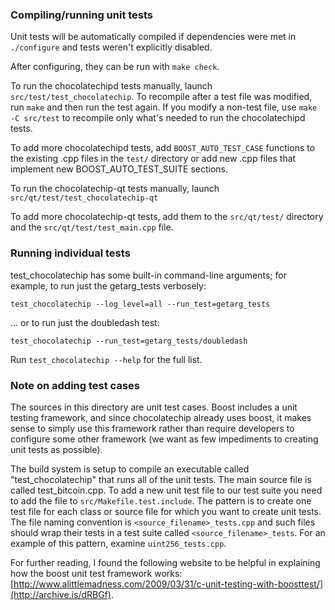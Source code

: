 ### Compiling/running unit tests

Unit tests will be automatically compiled if dependencies were met in `./configure`
and tests weren't explicitly disabled.

After configuring, they can be run with `make check`.

To run the chocolatechipd tests manually, launch `src/test/test_chocolatechip`. To recompile
after a test file was modified, run `make` and then run the test again. If you
modify a non-test file, use `make -C src/test` to recompile only what's needed
to run the chocolatechipd tests.

To add more chocolatechipd tests, add `BOOST_AUTO_TEST_CASE` functions to the existing
.cpp files in the `test/` directory or add new .cpp files that
implement new BOOST_AUTO_TEST_SUITE sections.

To run the chocolatechip-qt tests manually, launch `src/qt/test/test_chocolatechip-qt`

To add more chocolatechip-qt tests, add them to the `src/qt/test/` directory and
the `src/qt/test/test_main.cpp` file.

### Running individual tests

test_chocolatechip has some built-in command-line arguments; for
example, to run just the getarg_tests verbosely:

    test_chocolatechip --log_level=all --run_test=getarg_tests

... or to run just the doubledash test:

    test_chocolatechip --run_test=getarg_tests/doubledash

Run `test_chocolatechip --help` for the full list.

### Note on adding test cases

The sources in this directory are unit test cases.  Boost includes a
unit testing framework, and since chocolatechip already uses boost, it makes
sense to simply use this framework rather than require developers to
configure some other framework (we want as few impediments to creating
unit tests as possible).

The build system is setup to compile an executable called "test_chocolatechip"
that runs all of the unit tests.  The main source file is called
test_bitcoin.cpp. To add a new unit test file to our test suite you need
to add the file to `src/Makefile.test.include`. The pattern is to create
one test file for each class or source file for which you want to create
unit tests.  The file naming convention is `<source_filename>_tests.cpp`
and such files should wrap their tests in a test suite
called `<source_filename>_tests`. For an example of this pattern,
examine `uint256_tests.cpp`.

For further reading, I found the following website to be helpful in
explaining how the boost unit test framework works:
[http://www.alittlemadness.com/2009/03/31/c-unit-testing-with-boosttest/](http://archive.is/dRBGf).
